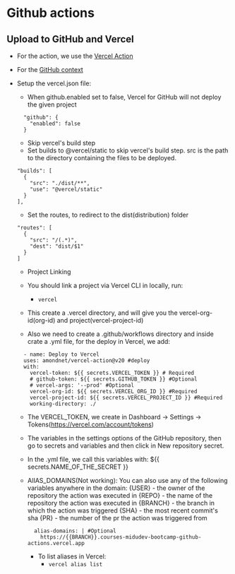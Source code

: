 # Github actions

## Upload to GitHub and Vercel
- For the action, we use the [Vercel Action](https://github.com/marketplace/actions/vercel-action)
- For the [GitHub context](https://docs.github.com/en/actions/learn-github-actions/contexts#github-context)

- Setup the vercel.json file:
  - When github.enabled set to false, Vercel for GitHub will not deploy the given project
  ~~~
    "github": {
      "enabled": false
    }
  ~~~

  - Skip vercel's build step
  - Set builds to @vercel/static to skip vercel's build step. src is the path to the directory containing the files to be deployed.
  ~~~
  "builds": [
    {
      "src": "./dist/**",
      "use": "@vercel/static"
    }
  ],
  ~~~
  - Set the routes, to redirect to the dist(distribution) folder
  ~~~
  "routes": [
    {
      "src": "/(.*)",
      "dest": "dist/$1"
    }
  ]
  ~~~

  - Project Linking
  - You should link a project via Vercel CLI in locally, run:
    - `vercel`

  - This create a .vercel directory, and will give you the vercel-org-id(org-id) and project(vercel-project-id)

  - Also we need to create a .github/workflows directory and inside crate a .yml file, for the deploy in Vercel, we add:
  ~~~
    - name: Deploy to Vercel
    uses: amondnet/vercel-action@v20 #deploy
    with:
      vercel-token: ${{ secrets.VERCEL_TOKEN }} # Required
      # github-token: ${{ secrets.GITHUB_TOKEN }} #Optional
      # vercel-args: '--prod' #Optional
      vercel-org-id: ${{ secrets.VERCEL_ORG_ID }} #Required
      vercel-project-id: ${{ secrets.VERCEL_PROJECT_ID }} #Required
      working-directory: ./
  ~~~
  - The VERCEL_TOKEN, we create in Dashboard -> Settings -> Tokens(https://vercel.com/account/tokens)
  - The variables in the settings options of the GitHub repository, then go to secrets and variables and then click in
  New repository secret.
  - In the .yml file, we call this variables with: ${{ secrets.NAME_OF_THE_SECRET }}

  - AlIAS_DOMAINS(Not working):
  You can also use any of the following variables anywhere in the domain:
    {USER} - the owner of the repository the action was executed in
    {REPO} - the name of the repository the action was executed in
    {BRANCH} - the branch in which the action was triggered
    {SHA} - the most recent commit's sha
    {PR} - the number of the pr the action was triggered from

    ~~~
      alias-domains: | #Optional
        https://{{BRANCH}}.courses-midudev-bootcamp-github-actions.vercel.app
    ~~~

    - To list aliases in Vercel:
      - `vercel alias list`